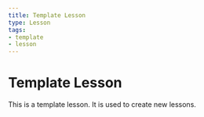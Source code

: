 ```yaml
---
title: Template Lesson
type: Lesson
tags:
- template
- lesson
---
```


# Template Lesson

This is a template lesson. It is used to create new lessons.